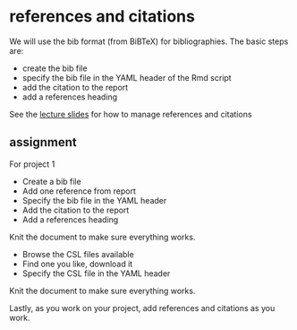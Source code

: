 
# references and citations

We will use the bib format (from BiBTeX) for bibliographies. The basic
steps are:

  - create the bib file  
  - specify the bib file in the YAML header of the Rmd script
  - add the citation to the report  
  - add a references heading

See the [lecture slides](../slides/cm4004_references-word-styles.pdf)
for how to manage references and
citations

<!-- ## create the bib file  -->

<!-- To create the bib file:  -->

<!-- - Open a new text file in RStudio, *File &gt; New File &gt; Text File*   -->

<!-- - *Save As* `project_name.bib` in the `resources` directory  -->

<!-- You will type references into the `.bib` file something like this,  -->

<!-- <pre class="r"><code>@manual{ansi-isa-1995, -->

<!--     title        = {Process instrumentation terminology}, -->

<!--     edition      = {ANSI/ISA-S51.1-1979, reaffirmed 1995}, -->

<!--     organization = {Instrument Society of America}, -->

<!--     address      = {Research Triangle Park, NC}, -->

<!--     year         = {1995}, -->

<!--     note         = {ISBN 0-87664-390-4}, -->

<!-- }</code></pre> -->

<!-- - `ansi-isa-1995` is a reference label you assign here to be used later in the citation   -->

<!-- - `@manual` denotes the document type using standard BiBTeX syntax. -->

<!-- For help in formatting the entries in the bib file by article type, e.g., article, proceedings, book, manual, etc., try the  [verbosus](https://verbosus.com/bibtex-style-examples.html) site.   -->

<!-- ## specify the bib file in the YAML header -->

<!-- Add the bibliography argument to the front matter including the relative path if needed.   -->

<!-- <pre class="r"><code>--- -->

<!-- title: "Load-cell calibration report" -->

<!-- author: "name" -->

<!-- date: "date" -->

<!-- output: word_document -->

<!-- bibliography: "../resources/project_name.bib" -->

<!-- ---</code></pre> -->

<!-- ## add the citation to the report -->

<!-- In the report Rmd file, add the citation at the appropriate location in the paragraph, for example,   -->

<!-- <pre class="r"><code>The test procedure follows the ANSI/ISA standard [@ansi-isa-1995].  -->

<!-- </code></pre> -->

<!-- The citation syntax has the form `[@ref_label]`  -->

<!-- - `[ ]` a citation is delimited with square brackets -->

<!-- - `@ref_label` the `@` symbol followed by the reference label you assigned in the bib file   -->

<!-- ## add a references heading -->

<!-- At the end of the Rmd script, add a references section heading. -->

<!-- <pre class="r"><code># References -->

<!-- </code></pre> -->

<!-- All references cited in your report will be automatically formatted and listed here, at the end of the report.  -->

<!-- ## changing the format -->

<!-- Citations and references are both formatted automatically. To change the format, we use a CSL file. You don't have to create one. Just find the one that meets your needs online and download it.  -->

<!-- - Find a [CSL style file](http://citationstyles.org/styles/) that suits your needs, for example `chicago-author-date.csl` or `ieee.csl`  -->

<!-- - Download the CSL file and save it in your `resources/` folder   -->

<!-- - Edit the YAML header to designate the CSL style file you wish to use.   -->

<!-- <pre class="r"><code>--- -->

<!-- title: "Load-cell calibration report" -->

<!-- author: "name" -->

<!-- date: "date" -->

<!-- output: word_document -->

<!-- bibliography: "../resources/project_name.bib" -->

<!-- csl: "../resources/chicago-author-date.csl" -->

<!-- ---</code></pre> -->

<!-- References are sometimes not capitalized the way you expect. Return to the `.bib` file and place braces `{}` around letters you want capitalized.  -->

<!-- For example,  -->

<!-- ``` -->

<!-- @book{gandrud2015, -->

<!--   author    = {Christopher Gandrud},  -->

<!--   title     = {Reproducible {R}esearch with {R} and {RS}tudio}, -->

<!--   publisher = {CRC Press}, -->

<!--   year      = {2015}, -->

<!--   address   = {Boca Raton, FL}, -->

<!--   edition   = {2}, -->

<!-- } -->

<!-- ``` -->

## assignment

For project 1

  - Create a bib file  
  - Add one reference from report
  - Specify the bib file in the YAML header
  - Add the citation to the report  
  - Add a references heading

Knit the document to make sure everything works.

  - Browse the CSL files available
  - Find one you like, download it
  - Specify the CSL file in the YAML header

Knit the document to make sure everything works.

Lastly, as you work on your project, add references and citations as you
work.
